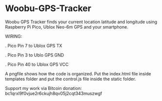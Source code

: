 # Woobu-GPS-Tracker
Woobu GPS Tracker finds your current location latitude and longitude using Raspberry Pi Pico, Ublox Neo-6m GPS and your smartphone.

WIRING:

. Pico Pin 7 to Ublox GPS TX

. Pico Pin 3 to Ublo GPS GND

. Pico Pin 40 to Ublox GPS VCC 


A pngfile shows how the code is organized. Put the index.html file inside templates folder and put the control.js file inside the static folder.

Support my work via Bitcoin donation: bc1qrxl9f0vjue2r6ckujh8qv05j2cqt343muszwgf

